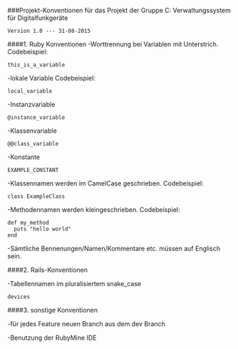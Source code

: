 ###Projekt-Konventionen für das Projekt der Gruppe C: Verwaltungssystem für Digitalfunkgeräte 

    Version 1.0 --- 31-08-2015

####1. Ruby Konventionen
  -Worttrennung bei Variablen mit Unterstrich.
  Codebeispiel:
  ```
  this_is_a_variable
  ``` 
  -lokale Variable Codebeispiel:
  ```
  local_variable
  ```
  -Instanzvariable 
  ```
  @instance_variable
  ```
  -Klassenvariable
  ```
  @@class_variable
  ```
  -Konstante
  ```
  EXAMPLE_CONSTANT
  ```
  
  
  -Klassennamen werden im CamelCase geschrieben.
  Codebeispiel:
  ```
  class ExampleClass
  ```
  -Methodennamen werden kleingeschrieben.
  Codebeispiel:
  ```
  def my_method
    puts "hello world"
  end
  ```
  -Sämtliche Bennenungen/Namen/Kommentare etc. müssen auf Englisch sein.
  
####2. Rails-Konventionen
  
  -Tabellennamen im pluralisiertem snake_case
  ```
  devices
  ```
####3. sonstige Konventionen
  
  -für jedes Feature neuen Branch aus dem dev Branch
  
  -Benutzung der RubyMine IDE







